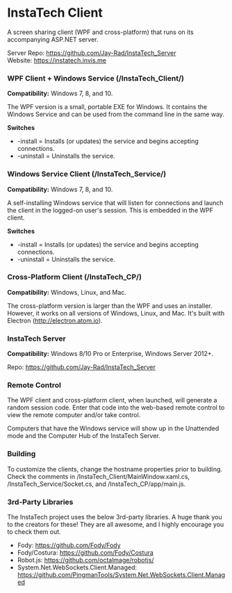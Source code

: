 # InstaTech Client

A screen sharing client (WPF and cross-platform) that runs on its accompanying ASP.NET server.

Server Repo: https://github.com/Jay-Rad/InstaTech_Server  
Website: https://instatech.invis.me

### WPF Client + Windows Service (/InstaTech_Client/)
**Compatibility:** Windows 7, 8, and 10.

The WPF version is a small, portable EXE for Windows.  It contains the Windows Service and can be used from the command line in the same way.

**Switches**
   * -install = Installs (or updates) the service and begins accepting connections.
   * -uninstall = Uninstalls the service.

### Windows Service Client (/InstaTech_Service/)
**Compatibility:** Windows 7, 8, and 10.

A self-installing Windows service that will listen for connections and launch the client in the logged-on user's session.  This is embedded in the WPF client.

**Switches**
   * -install = Installs (or updates) the service and begins accepting connections.
   * -uninstall = Uninstalls the service.

### Cross-Platform Client (/InstaTech_CP/)
**Compatibility:** Windows, Linux, and Mac.

The cross-platform version is larger than the WPF and uses an installer.  However, it works on all versions of Windows, Linux, and Mac.  It's built with Electron (http://electron.atom.io).

### InstaTech Server
**Compatibility:** Windows 8/10 Pro or Enterprise, Windows Server 2012+.

Repo: https://github.com/Jay-Rad/InstaTech_Server

### Remote Control
The WPF client and cross-platform client, when launched, will generate a random session code.  Enter that code into the web-based remote control to view the remote computer and/or take control.

Computers that have the Windows service will show up in the Unattended mode and the Computer Hub of the InstaTech Server.

### Building
To customize the clients, change the hostname properties prior to building.  Check the comments in /InstaTech_Client/MainWindow.xaml.cs, /InstaTech_Service/Socket.cs, and /InstaTech_CP/app/main.js.

### 3rd-Party Libraries
The InstaTech project uses the below 3rd-party libraries.  A huge thank you to the creators for these!  They are all awesome, and I highly encourage you to check them out.
- Fody: https://github.com/Fody/Fody
- Fody/Costura: https://github.com/Fody/Costura
- Robot.js: https://github.com/octalmage/robotjs/
- System.Net.WebSockets.Client.Managed: https://github.com/PingmanTools/System.Net.WebSockets.Client.Managed

